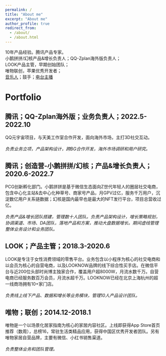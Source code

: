 ```yaml
---
permalink: /
title: "About me"
excerpt: "About me"
author_profile: true
redirect_from: 
  - /about/
  - /about.html
---
```


10年产品经验。腾讯产品专家。<br>小鹅拼拼/幻核产品&增长负责人；QQ-Zplan海外版负责人；<br> LOOK产品主管，早期创始团队；<br>唯物联创，苹果优秀开发者；<br>[音乐人](http://163cn.tv/9lZXi2 )；⿎⼿；[电台主播](https://www.xiaoyuzhoufm.com/podcast/5e8179dc418a84a046aeebf1)


Portfolio
======

腾讯；QQ-Zplan海外版；业务负责人；2022.5-2022.10
------
QQ元宇宙项目，与天美工作室合作开发，面向海外市场，主打3D社交互动。<br><br>
*负责业务立项，产品架构设计，跨BG合作开发，海外市场调研和用户研究。*

腾讯；创造营-小鹅拼拼/幻核；产品&增长负责人；2020.6-2022.7
------
PCG创新孵化部门。小鹅拼拼是基于微信生态面向Z世代年轻人的圈层社交电商，包含中心化主站&去中心化种草号、商家号产品，月GPV过亿，服务千万用户，沉淀数亿用户关系链数据；幻核是国内最早也是最大的NFT发行平台，项目总营收过亿。<br><br>
*负责产品&增长团队搭建，管理数十人团队。负责产品架构设计，增长策略规划，协调渠道、市场、DA团队，落地产品和方案，推动大盘数据增长。期间虚线管理整体业务设计和业务团队。*

LOOK；产品主管；2018.3-2020.6
------
LOOK是专注于⼥性消费领域的零售平台。业务包含以⼩程序为核⼼的社交电商和以会员为核⼼的⾃营电商，以及LOOKNOW品牌的线下综合性买手店。在微信平台与近200位头部时尚博主独家合作，覆盖⽤户超8000W，⽉流⽔数千万。⾃营电商已经服务数百万会员，⽉流⽔超千万。LOOKNOW已经在北京上海杭州的超⼀线商场拥有10+家⻔店。<br><br>
*负责线上线下产品、数据和增⻓等业务模块，管理10⼈产品设计团队。*

唯物；联创；2014.12-2018.1
------
唯物是⼀个以场景化居家指南为核⼼的家居内容社区。上线即获得App Store⾸⻚推荐（数周），总榜16，常驻⽣活类精品应⽤，获得中国区优秀开发者团队。另有唯物家居自营品牌，主要有微信、小红书销售渠道。<br><br>
*负责整体业务和团队管理。*
